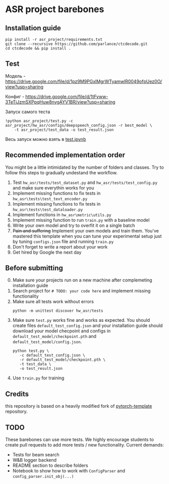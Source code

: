 # ASR project barebones

## Installation guide

```shell
pip install -r asr_project/requirements.txt
git clone --recursive https://github.com/parlance/ctcdecode.git
cd ctcdecode && pip install .
```

## Test

Модель - https://drive.google.com/file/d/1pz9M9PGxlMgrWTyamwlR0049ofpUez0O/view?usp=sharing

Конфиг - https://drive.google.com/file/d/1tFvww-3TeTjJzmSXPpqHuw8nvgAYV1BR/view?usp=sharing

Запуск самого теста

```shell
!python asr_project/test.py -c asr_project/hw_asr/configs/deepspeech_config.json -r best_model \
    -t asr_project/test_data -o test_result.json
```
Весь запуск можно взять в [test.ipynb](https://github.com/ArseniyBolotin/asr_project/blob/e900dfdba02218b8959ad75d6d91d9ff536c62f7/test.ipynb)


## Recommended implementation order

You might be a little intimidated by the number of folders and classes. Try to follow this steps to gradually undestand
the workflow.

1) Test `hw_asr/tests/test_dataset.py`  and `hw_asr/tests/test_config.py` and make sure everythin works for you
2) Implement missing functions to fix tests in  `hw_asr\tests\test_text_encoder.py`
3) Implement missing functions to fix tests in  `hw_asr\tests\test_dataloader.py`
4) Implement functions in `hw_asr\metric\utils.py`
5) Implement missing function to run `train.py` with a baseline model
6) Write your own model and try to overfit it on a single batch
7) ~~Pain and suffering~~ Implement your own models and train them. You've mastered this template when you can tune your
   experimental setup just by tuning `configs.json` file and running `train.py`
8) Don't forget to write a report about your work
9) Get hired by Google the next day

## Before submitting

0) Make sure your projects run on a new machine after complemeting installation guide
1) Search project for `# TODO: your code here` and implement missing functionality
2) Make sure all tests work without errors
   ```shell
   python -m unittest discover hw_asr/tests
   ```
3) Make sure `test.py` works fine and works as expected. You should create files `default_test_config.json` and your
   installation guide should download your model checpoint and configs in `default_test_model/checkpoint.pth`
   and `default_test_model/config.json`.
   ```shell
   python test.py \
      -c default_test_config.json \
      -r default_test_model/checkpoint.pth \
      -t test_data \
      -o test_result.json
   ```
4) Use `train.py` for training

## Credits

this repository is based on a heavily modified fork
of [pytorch-template](https://github.com/victoresque/pytorch-template) repository.

## TODO

These barebones can use more tests. We highly encourage students to create pull requests to add more tests / new
functionality. Current demands:

* Tests for beam search
* W&B logger backend
* README section to describe folders
* Notebook to show how to work with `ConfigParser` and `config_parser.init_obj(...)`
